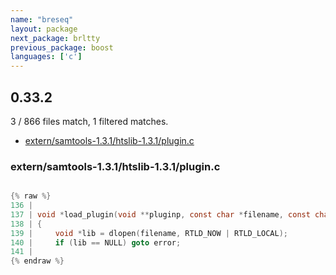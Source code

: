 ```yaml
---
name: "breseq"
layout: package
next_package: brltty
previous_package: boost
languages: ['c']
---
```

## 0.33.2
3 / 866 files match, 1 filtered matches.

 - [extern/samtools-1.3.1/htslib-1.3.1/plugin.c](#externsamtools-131htslib-131pluginc)

### extern/samtools-1.3.1/htslib-1.3.1/plugin.c

```c

{% raw %}
136 | 
137 | void *load_plugin(void **pluginp, const char *filename, const char *symbol)
138 | {
139 |     void *lib = dlopen(filename, RTLD_NOW | RTLD_LOCAL);
140 |     if (lib == NULL) goto error;
141 | 
{% endraw %}

```